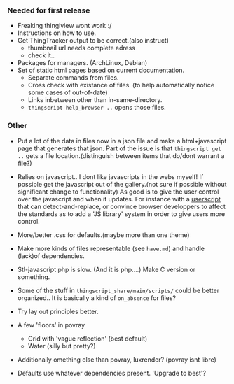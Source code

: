 
### Needed for first release

* Freaking thingiview wont work :/
* Instructions on how to use.
* Get ThingTracker output to be correct.(also instruct)
  + thumbnail url needs complete adress
  + check it..
* Packages for managers. (ArchLinux, Debian)
* Set of static html pages based on current documentation.
  + Separate commands from files.
  + Cross check with existance of files.
    (to help automatically notice some cases of out-of-date)
  + Links inbetween other than in-same-directory.
  + `thingscript help_browser ..` opens those files.

### Other

* Put a lot of the data in files now in a json file and make a 
  html+javascript page that generates that json. Part of the issue is that
  `thingscript get ..` gets a file location.(distinguish between items that do/dont
      warrant a file?)

* Relies on javascript.. I dont like javascripts in the webs myself! If possible
  get the javascript out of the gallery.(not sure if possible without significant 
  change to functionality) As good is to 
  give the user control over the javascript and when it updates. For instance
  with a [userscript](http://userscript.org/) that can detect-and-replace, or
  convince browser developpers to affect the standards as to add a 'JS library'
  system in order to give users more control.

* More/better .css for defaults.(maybe more than one theme)

* Make more kinds of files representable (see `have.md`) and handle
  (lack)of dependencies.

* Stl-javascript php is slow. (And it is php....) Make C version or something.

* Some of the stuff in `thingscript_share/main/scripts/` could be better organized..
  It is basically a kind of `on_absence` for files?

* Try lay out principles better.

* A few 'floors' in povray
  + Grid with 'vague reflection' (best default)
  + Water (silly but pretty?)

* Additionally omething else than povray, luxrender? (povray isnt libre)

* Defaults use whatever dependencies present. 'Upgrade to best'?
